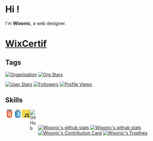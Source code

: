 # Hi !
I'm **Wixonic**, a web designer.

# [WixCertif](https://wixonic.github.io/WixCertif/Certificate/?ref=ZhUuWIcnfZhhjuMp9amGVimSKG73-1621754992701)

## Tags

[![Organisation](https://img.shields.io/badge/Organisation-Cryptic%20Technologies-blue)](https://github.com/Cryptic-Techs)
[![Org Stars](https://img.shields.io/github/stars/Cryptic-Techs?label=Organisation%20Stars)](https://github.com/Cryptic-Techs)

[![User Stars](https://img.shields.io/github/stars/Wixonic?label=Stars)](https://github.com/Wixonic)
[![Followers](https://img.shields.io/github/followers/Wixonic?label=Followers&color=blue)](https://github.com/Wixonic?tab=followers)
[![Profile Views](https://komarev.com/ghpvc/?username=Wixonic&label=Profile%20Views)](https://github.com/Wixonic)

## Skills

<a href="https://github.com/Wixonic">
<img align="left" alt="HTML5" width="26px" src="https://raw.githubusercontent.com/github/explore/80688e429a7d4ef2fca1e82350fe8e3517d3494d/topics/html/html.png" /><img align="left" alt="CSS3" width="26px" src="https://raw.githubusercontent.com/github/explore/80688e429a7d4ef2fca1e82350fe8e3517d3494d/topics/css/css.png" />
<img align="left" alt="JavaScript" width="26px" src="https://raw.githubusercontent.com/github/explore/80688e429a7d4ef2fca1e82350fe8e3517d3494d/topics/javascript/javascript.png" />
<img align="left" alt="GitHub" width="26px" src="https://github.githubassets.com/images/modules/logos_page/GitHub-Mark.png" />
</a>

<br /><br />

[![Wixonic's github stats](https://github-readme-stats.vercel.app/api?include_all_commits=true&username=Wixonic&count_private=true&show_icons=true&title_color=00ccff&text_color=00aaff&icon_color=00ccff&bg_color=45,000000,000055)](https://github.com/Wixonic)
[![Wixonic's github stats](https://github-readme-stats.vercel.app/api/top-langs/?username=Wixonic&count_private=true&show_icons=true&title_color=00ccff&text_color=00aaff&icon_color=00ccff&bg_color=45,000000,000055)](https://github.com/Wixonic)
[![Wixonic's Contribution Card](https://github-readme-streak-stats.herokuapp.com/?user=Wixonic&theme=dark)](https://github.com/Wixonic)
[![Wixonic's Trophies](https://github-profile-trophy.vercel.app/?username=Wixonic&no-bg=true&theme=darkhub&row=25&column=5&margin-w=5&margin-h=5)](https://github.com/Wixonic)
